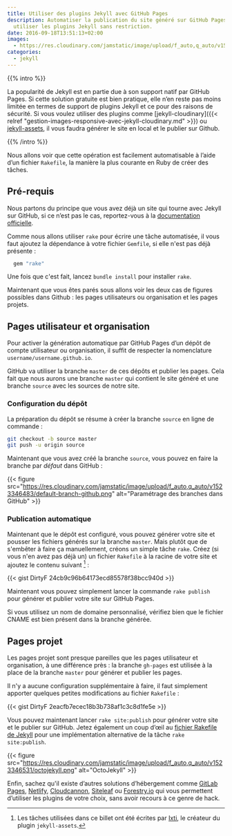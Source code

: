 ```yaml
---
title: Utiliser des plugins Jekyll avec GitHub Pages
description: Automatiser la publication du site généré sur GitHub Pages pour pouvoir
  utiliser les plugins Jekyll sans restriction.
date: 2016-09-18T13:51:13+02:00
images:
  - https://res.cloudinary.com/jamstatic/image/upload/f_auto,q_auto/v1523346531/octojekyll.png
categories:
  - jekyll
---
```


{{% intro %}}

La popularité de Jekyll est en partie due à son support natif par GitHub Pages.
Si cette solution gratuite est bien pratique, elle n’en reste pas moins limitée
en termes de support de plugins Jekyll et ce pour des raisons de sécurité. Si
vous voulez utiliser des plugins comme [jekyll-cloudinary]({{< relref
"gestion-images-responsive-avec-jekyll-cloudinary.md" >}}) ou
[jekyll-assets](https://github.com/jekyll/jekyll-assets), il vous faudra générer
le site en local et le publier sur Github.

{{% /intro %}}

Nous allons voir que cette opération est facilement automatisable à l’aide d’un
fichier `Rakefile`, la manière la plus courante en Ruby de créer des tâches.

## Pré-requis

Nous partons du principe que vous avez déjà un site qui tourne avec Jekyll sur
GitHub, si ce n’est pas le cas, reportez-vous à la
[documentation officielle](https://help.github.com/articles/using-jekyll-as-a-static-site-generator-with-github-pages/).

Comme nous allons utiliser `rake` pour écrire une tâche automatisée, il vous
faut ajoutez la dépendance à votre fichier `Gemfile`, si elle n'est pas déjà
présente :

```ruby
  gem "rake"
```

Une fois que c'est fait, lancez `bundle install` pour installer `rake`.

Maintenant que vous êtes parés sous allons voir les deux cas de figures
possibles dans Github : les pages utilisateurs ou organisation et les pages
projets.

## Pages utilisateur et organisation

Pour activer la génération automatique par GitHub Pages d’un dépôt de compte
utilisateur ou organisation, il suffit de respecter la nomenclature
`username/username.github.io`.

GitHub va utiliser la branche `master` de ces dépôts et publier les pages. Cela
fait que nous aurons une branche `master` qui contient le site généré et une
branche `source` avec les sources de notre site.

### Configuration du dépôt

La préparation du dépôt se résume à créer la branche `source` en ligne de
commande :

```sh
git checkout -b source master
git push -u origin source
```

Maintenant que vous avez créé la branche `source`, vous pouvez en faire la
branche par _défaut_ dans GitHub :

{{< figure src="https://res.cloudinary.com/jamstatic/image/upload/f_auto,q_auto/v1523346483/default-branch-github.png" alt="Paramétrage des branches dans GitHub" >}}

### Publication automatique

Maintenant que le dépôt est configuré, vous pouvez générer votre site et pousser
les fichiers générés sur la branche `master`. Mais plutôt que de s'embêter à
faire ça manuellement, créons un simple tâche `rake`. Créez (si vous n'en avez
pas déjà un) un fichier `Rakefile` à la racine de votre site et ajoutez le
contenu suivant [^1] :

[^1]: Les tâches utilisées dans ce billet ont été écrites par [Ixti](http://ixti.net/software/2013/01/28/using-jekyll-plugins-on-github-pages.html), le créateur du plugin `jekyll-assets`.

{{< gist DirtyF 24cb9c96b64173ecd85578f38bcc940d >}}

Maintenant vous pouvez simplement lancer la commande `rake publish` pour générer
et publier votre site sur GitHub Pages.

Si vous utilisez un nom de domaine personnalisé, vérifiez bien que le fichier
CNAME est bien présent dans la branche générée.

## Pages projet

Les pages projet sont presque pareilles que les pages utilisateur et
organisation, à une différence près : la branche `gh-pages` est utilisée à la
place de la branche `master` pour générer et publier les pages.

Il n'y a aucune configuration supplémentaire à faire, il faut simplement
apporter quelques petites modifications au fichier `Rakefile` :

{{< gist DirtyF 2eacfb7ecec18b3b738af1c3c8d1fe5e >}}

Vous pouvez maintenant lancer `rake site:publish` pour générer votre site et le
publier sur GitHub. Jetez également un coup d’œil au [fichier Rakefile de
Jekyll][jekyll-rakefile] pour une implémentation alternative de la tâche
`rake site:publish`.

{{< figure src="https://res.cloudinary.com/jamstatic/image/upload/f_auto,q_auto/v1523346531/octojekyll.png" alt="OctoJekyll" >}}

Enfin, sachez qu'il existe d’autres solutions d’hébergement comme
[GitLab Pages](https://pages.gitlab.io/), [Netlify](https://www.netlify.com),
[Cloudcannon](https://cloudcannon.com), [Siteleaf](https://www.siteleaf.com/) ou
[Forestry.io](https://forestry.io/) qui vous permettent d’utiliser les plugins
de votre choix, sans avoir recours à ce genre de hack.

[jekyll-rakefile]: https://github.com/jekyll/jekyll/blob/master/rake/site.rake#L55
